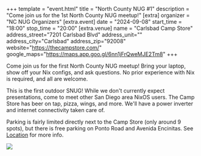 +++
template = "event.html"
title = "North County NUG #1"
description = "Come join us for the 1st North County NUG meetup!"
[extra]
organizer = "NC NUG Organizers"
[extra.event]
date = "2024-09-08"
start_time = "18:00"
stop_time = "20:00"
[extra.venue]
name = "Carlsbad Camp Store"
address_street="7201 Carlsbad Blvd"
address_unit=""
address_city="Carlsbad"
address_zip="92008"
website="https://thecampstore.com/"
google_maps="https://maps.app.goo.gl/6nn1jFrQweMJE2Tm8"
+++

Come join us for the first North County NUG meetup! Bring your laptop, show off your Nix configs, and ask questions.
No prior experience with Nix is required, and all are welcome.

This is the first outdoor SNUG! While we don't currently expect presentations,
come to meet other San Diego area NixOS users. The Camp Store has beer on tap,
pizza, wings, and more. We'll have a power inverter and internet connectivity
taken care of.

Parking is fairly limited directly next to the Camp Store (only around 9 spots),
but there is free parking on Ponto Road and Avenida Encinitas. See [Location](https://thecampstore.com/location/) for more info.

![](https://thecampstore.com/wp-content/uploads/2019/12/1200EntryPoints.jpg)
